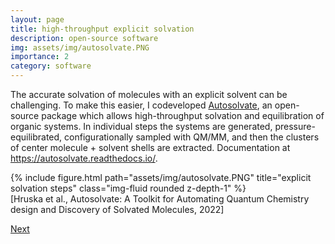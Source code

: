```yaml
---
layout: page
title: high-throughput explicit solvation
description: open-source software
img: assets/img/autosolvate.PNG
importance: 2
category: software
---
```


The accurate solvation of molecules with an explicit solvent can be challenging. To make this easier, I codeveloped <a href="https://github.com/Liu-group/AutoSolvate">Autosolvate</a>, an open-source package which allows high-throughput solvation and equilibration of organic systems. In individual steps the systems are generated, pressure-equilibrated, configurationally sampled with QM/MM, and then the clusters of center molecule + solvent shells are extracted. Documentation at <a href="https://autosolvate.readthedocs.io/">https://autosolvate.readthedocs.io/</a>. 

<div class="row justify-content-sm-center">
    <div class="col-sm-6 mt-3 mt-md-0">
        {% include figure.html path="assets/img/autosolvate.PNG" title="explicit solvation steps" class="img-fluid rounded z-depth-1" %}
    </div>

</div>

<div class="caption"> [Hruska et al., Autosolvate: A Toolkit for Automating Quantum Chemistry design and Discovery of Solvated Molecules, 2022]
</div>

[Next](../4_project)
